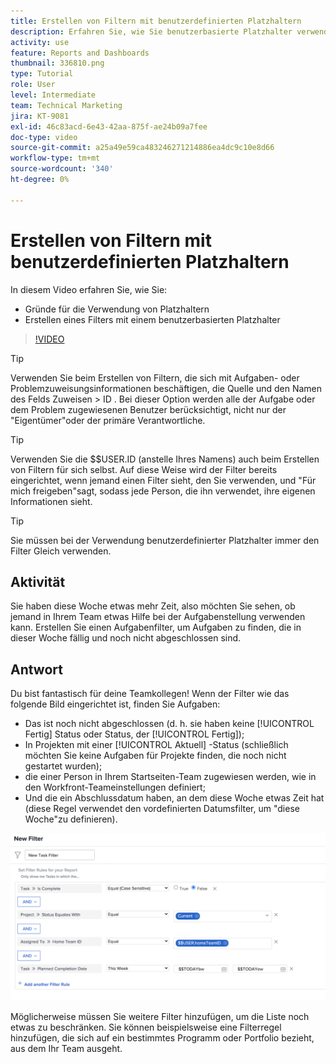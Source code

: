 ```yaml
---
title: Erstellen von Filtern mit benutzerdefinierten Platzhaltern
description: Erfahren Sie, wie Sie benutzerbasierte Platzhalter verwenden und wie Sie einen Filter basierend auf dem angemeldeten Benutzer erstellen.
activity: use
feature: Reports and Dashboards
thumbnail: 336810.png
type: Tutorial
role: User
level: Intermediate
team: Technical Marketing
jira: KT-9081
exl-id: 46c83acd-6e43-42aa-875f-ae24b09a7fee
doc-type: video
source-git-commit: a25a49e59ca483246271214886ea4dc9c10e8d66
workflow-type: tm+mt
source-wordcount: '340'
ht-degree: 0%

---
```


# Erstellen von Filtern mit benutzerdefinierten Platzhaltern

In diesem Video erfahren Sie, wie Sie:

* Gründe für die Verwendung von Platzhaltern
* Erstellen eines Filters mit einem benutzerbasierten Platzhalter

>[!VIDEO](https://video.tv.adobe.com/v/336810/?quality=12&learn=on)

>[!TIP]
>
>Verwenden Sie beim Erstellen von Filtern, die sich mit Aufgaben- oder Problemzuweisungsinformationen beschäftigen, die Quelle und den Namen des Felds Zuweisen > ID .  Bei dieser Option werden alle der Aufgabe oder dem Problem zugewiesenen Benutzer berücksichtigt, nicht nur der &quot;Eigentümer&quot;oder der primäre Verantwortliche.

>[!TIP]
>
>Verwenden Sie die $$USER.ID (anstelle Ihres Namens) auch beim Erstellen von Filtern für sich selbst. Auf diese Weise wird der Filter bereits eingerichtet, wenn jemand einen Filter sieht, den Sie verwenden, und &quot;Für mich freigeben&quot;sagt, sodass jede Person, die ihn verwendet, ihre eigenen Informationen sieht.

>[!TIP]
>
>Sie müssen bei der Verwendung benutzerdefinierter Platzhalter immer den Filter Gleich verwenden.

## Aktivität

Sie haben diese Woche etwas mehr Zeit, also möchten Sie sehen, ob jemand in Ihrem Team etwas Hilfe bei der Aufgabenstellung verwenden kann. Erstellen Sie einen Aufgabenfilter, um Aufgaben zu finden, die in dieser Woche fällig und noch nicht abgeschlossen sind.

## Antwort

Du bist fantastisch für deine Teamkollegen! Wenn der Filter wie das folgende Bild eingerichtet ist, finden Sie Aufgaben:

* Das ist noch nicht abgeschlossen (d. h. sie haben keine [!UICONTROL Fertig] Status oder Status, der [!UICONTROL Fertig]);
* In Projekten mit einer [!UICONTROL Aktuell] -Status (schließlich möchten Sie keine Aufgaben für Projekte finden, die noch nicht gestartet wurden);
* die einer Person in Ihrem Startseiten-Team zugewiesen werden, wie in den Workfront-Teameinstellungen definiert;
* Und die ein Abschlussdatum haben, an dem diese Woche etwas Zeit hat (diese Regel verwendet den vordefinierten Datumsfilter, um &quot;diese Woche&quot;zu definieren).

![Ein Bild des Bildschirms zum Erstellen eines Aufgabenfilters mit einem benutzerbasierten Platzhalter](assets/user-wildcard-exercise-answer.png)

Möglicherweise müssen Sie weitere Filter hinzufügen, um die Liste noch etwas zu beschränken. Sie können beispielsweise eine Filterregel hinzufügen, die sich auf ein bestimmtes Programm oder Portfolio bezieht, aus dem Ihr Team ausgeht.
